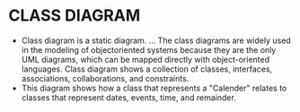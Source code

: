# CLASS DIAGRAM
* Class diagram is a static diagram. ... The class diagrams are widely used in the modeling of objectoriented systems because they are the only UML diagrams, which can be mapped directly with object-oriented languages. Class diagram shows a collection of classes, interfaces, associations, collaborations, and constraints.
* This diagram shows how a class that represents a "Calender" relates to classes that represent dates, events, time, and remainder. 
